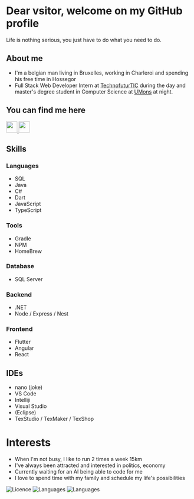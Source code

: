 # Dear vsitor,  welcome on my GitHub profile
Life is nothing serious, you just have to do what you need to do.
## About me
 - I'm a belgian man living in Bruxelles, working in Charleroi and 
spending his free time in Hossegor
 - Full Stack Web Developer Intern at 
[TechnofuturTIC](https://www.technofuturtic.be/) 
during the day and master's degree student in Computer Science at 
[UMons](https://www.umons.be/) at night.
## You can find me here

<a href="https://github.com/BGGBGIBS"><img 
src="https://cdn-icons-png.flaticon.com/512/25/25231.png" width="30" 
height="30">
</a>
<a href="https://gitlab.com/BGGBGIBS"><img 
src="https://cdn-icons-png.flaticon.com/512/25/25231.png" width="30" 
height="30">
</a>

## Skills
### Languages
- SQL
- Java
- C#
- Dart
- JavaScript
- TypeScript
### Tools
- Gradle
- NPM
- HomeBrew
### Database
- SQL Server
### Backend 
- .NET
- Node / Express / Nest
### Frontend
- Flutter
- Angular
- React 
## IDEs
- nano (joke)
- VS Code
- Intelliji
- Visual Studio
- (Eclipse)
- TexStudio / TexMaker / TexShop

# Interests
- When I'm not busy, I like to run 2 times a week 15km
- I've always been attracted and interested in politics, economy
- Currently waiting for an AI being able to code for me
- I love to spend time with my family and schedule my life's possibilities


![Licence](https://img.shields.io/badge/Licence-GIBS-black)
![Languages](https://img.shields.io/badge/Languages-French,_English,_Dutch-orange)
![Languages](https://img.shields.io/badge/Platforms-Android,_iOS,_MacOS,_Linux,_Web-blue)

